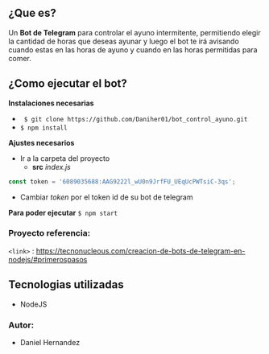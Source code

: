 ## ¿Que es?

Un **Bot de Telegram**  para controlar el ayuno intermitente, permitiendo elegir la cantidad de horas que deseas ayunar y luego el bot te irá avisando
cuando estas en las horas de ayuno y cuando en las horas permitidas para comer.


## ¿Como ejecutar el bot?
**Instalaciones necesarias**
- ` $ git clone https://github.com/Daniher01/bot_control_ayuno.git`
- `$ npm install`

**Ajustes necesarios**
- Ir a la carpeta del proyecto
	+ **src**
	 	*index.js*
```javascript
const token = '6089035688:AAG9222l_wU0n9JrfFU_UEqUcPWTsiC-3qs';
```
- Cambiar *token* por el token id de su bot de telegram

**Para poder ejecutar**
`$ npm start`

### Proyecto referencia:
`<link>` : <https://tecnonucleous.com/creacion-de-bots-de-telegram-en-nodejs/#primerospasos>

## Tecnologias utilizadas
- NodeJS

### Autor: 
- Daniel Hernandez
